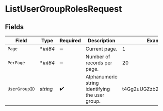 # ListUserGroupRolesRequest


## Fields

| Field                                           | Type                                            | Required                                        | Description                                     | Example                                         |
| ----------------------------------------------- | ----------------------------------------------- | ----------------------------------------------- | ----------------------------------------------- | ----------------------------------------------- |
| `Page`                                          | **int64*                                        | :heavy_minus_sign:                              | Current page.                                   | 1                                               |
| `PerPage`                                       | **int64*                                        | :heavy_minus_sign:                              | Number of records per page.                     | 20                                              |
| `UserGroupID`                                   | *string*                                        | :heavy_check_mark:                              | Alphanumeric string identifying the user group. | t4Gg2uUGZzb2W9Euo4mo0R                          |